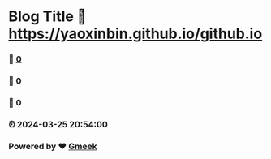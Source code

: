 # Blog Title :link: https://yaoxinbin.github.io/github.io 
### :page_facing_up: [0](https://yaoxinbin.github.io/github.io/tag.html) 
### :speech_balloon: 0 
### :hibiscus: 0 
### :alarm_clock: 2024-03-25 20:54:00 
### Powered by :heart: [Gmeek](https://github.com/Meekdai/Gmeek)
